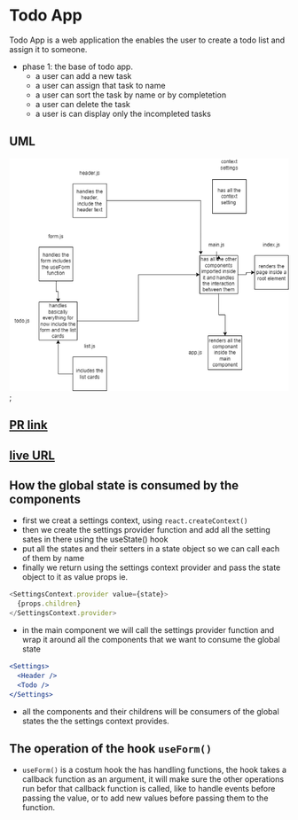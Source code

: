 # Todo App

Todo App is a web application the enables the user to create a todo list and assign it to someone.

- phase 1: the base of todo app.
  - a user can add a new task
  - a user can assign that task to name
  - a user can sort the task by name or by completetion
  - a user can delete the task
  - a user is can display only the incompleted tasks

## UML

![UML](./assets/ToDoAppUML.png);


## [PR link](https://github.com/Mhsalameh/todo-app/pull/3)
## [live URL](https://coruscating-marigold-6319f2.netlify.app/)

## How the global state is consumed by the components

- first we creat a settings context, using `react.createContext()`
- then we create the settings provider function and add all the setting sates in there using the useState() hook
- put all the states and their setters in a state object so we can call each of them by name
- finally we return using the settings context provider and pass the state object to it as value props ie.

```js
<SettingsContext.provider value={state}>
  {props.children}
</SettingsContext.provider>
```

- in the main component we will call the settings provider function and wrap it around all the components that we want to consume the global state

```jsx
<Settings>
  <Header />
  <Todo />
</Settings>
```

- all the components and their childrens will be consumers of the global states the the settings context provides.

## The operation of the hook `useForm()`

- `useForm()` is a costum hook the has handling functions, the hook takes a callback function as an argument, it will make sure the other operations run befor that callback function is called, like to handle events before passing the value, or to add new values before passing them to the function.
